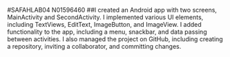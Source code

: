 #SAFAHLAB04 N01596460
##I created an Android app with two screens, MainActivity and SecondActivity. I implemented various UI elements, including TextViews, EditText, ImageButton, and ImageView. I added functionality to the app, including a menu, snackbar, and data passing between activities. I also managed the project on GitHub, including creating a repository, inviting a collaborator, and committing changes.

